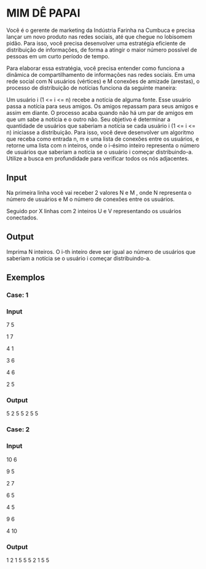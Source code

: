 # MIM DÊ PAPAI

Você é o gerente de marketing da Indústria Farinha na Cumbuca e precisa lançar um novo produto nas redes sociais, até que chegue no lobisomem pidão. Para isso, você precisa desenvolver uma estratégia eficiente de distribuição de informações, de forma a atingir o maior número possível de pessoas em um curto período de tempo.

Para elaborar essa estratégia, você precisa entender como funciona a dinâmica de compartilhamento de informações nas redes sociais. Em uma rede social com N usuários (vértices) e M conexões de amizade (arestas), o processo de distribuição de notícias funciona da seguinte maneira:

Um usuário i (1 <= i <= n) recebe a notícia de alguma fonte.
Esse usuário passa a notícia para seus amigos.
Os amigos repassam para seus amigos e assim em diante.
O processo acaba quando não há um par de amigos em que um sabe a notícia e o outro não.
Seu objetivo é determinar a quantidade de usuários que saberiam a notícia se cada usuário i (1 <= i <= n) iniciasse a distribuição. Para isso, você deve desenvolver um algoritmo que receba como entrada n, m e uma lista de conexões entre os usuários, e retorne uma lista com n inteiros, onde o i-ésimo inteiro representa o número de usuários que saberiam a notícia se o usuário i começar distribuindo-a. Utilize a busca em profundidade para verificar todos os nós adjacentes.


## Input

Na primeira linha você vai receber 2 valores N e M , onde N representa o número de usuários e M o número de conexões entre os usuários.

Seguido por X linhas com 2 inteiros U e V representando os usuários conectados.

## Output

Imprima N inteiros. O i-th inteiro deve ser igual ao número de usuários que saberiam a notícia se o usuário i começar distribuindo-a.

## Exemplos

### Case: 1

### Input

7 5

1 7

4 1

3 6

4 6

2 5


### Output

5 2 5 5 2 5 5

### Case: 2

### Input

10 6

9 5

2 7

6 5

4 5

9 6

4 10


### Output

1 2 1 5 5 5 2 1 5 5